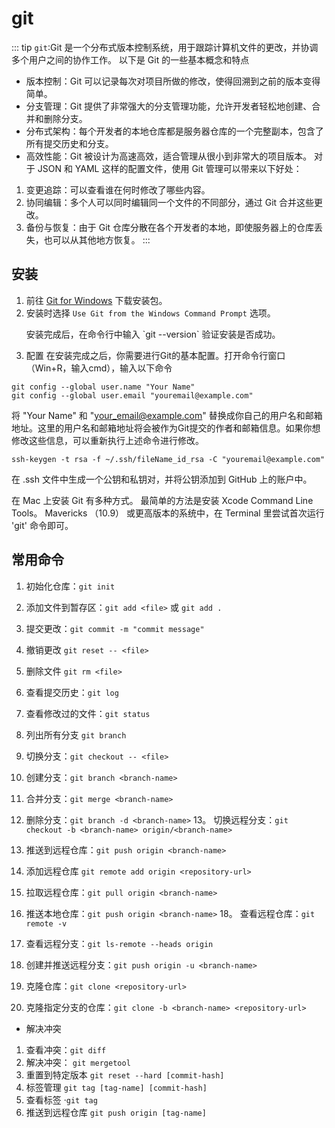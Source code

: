 # git 

::: tip
`git`:Git 是一个分布式版本控制系统，用于跟踪计算机文件的更改，并协调多个用户之间的协作工作。
以下是 Git 的一些基本概念和特点
- 版本控制：Git 可以记录每次对项目所做的修改，使得回溯到之前的版本变得简单。
- 分支管理：Git 提供了非常强大的分支管理功能，允许开发者轻松地创建、合并和删除分支。
- 分布式架构：每个开发者的本地仓库都是服务器仓库的一个完整副本，包含了所有提交历史和分支。
- 高效性能：Git 被设计为高速高效，适合管理从很小到非常大的项目版本。
对于 JSON 和 YAML 这样的配置文件，使用 Git 管理可以带来以下好处：
1. 变更追踪：可以查看谁在何时修改了哪些内容。
2. 协同编辑：多个人可以同时编辑同一个文件的不同部分，通过 Git 合并这些更改。
3. 备份与恢复：由于 Git 仓库分散在各个开发者的本地，即使服务器上的仓库丢失，也可以从其他地方恢复。
:::

## 安装

  <el-tabs type="border-card">
    <el-tab-pane label="window">
<div>

1. 前往 [Git for Windows](https://gitforwindows.org/) 下载安装包。
2. 安装时选择 `Use Git from the Windows Command Prompt` 选项。
    <el-alert title="注意" type="warning">
      <p>安装完成后，在命令行中输入 `git --version` 验证安装是否成功。</p>
    </el-alert>
3. 配置 在安装完成之后，你需要进行Git的基本配置。打开命令行窗口（Win+R，输入cmd），输入以下命令
```
git config --global user.name "Your Name"
git config --global user.email "youremail@example.com"
```
将 "Your Name" 和 "your_email@example.com" 替换成你自己的用户名和邮箱地址。这里的用户名和邮箱地址将会被作为Git提交的作者和邮箱信息。如果你想修改这些信息，可以重新执行上述命令进行修改。
```
ssh-keygen -t rsa -f ~/.ssh/fileName_id_rsa -C "youremail@example.com"

```
在 .ssh 文件中生成一个公钥和私钥对，并将公钥添加到 GitHub 上的账户中。
  </div>
    </el-tab-pane>
    <el-tab-pane label="macOS">
    在 Mac 上安装 Git 有多种方式。 最简单的方法是安装 Xcode Command Line Tools。 Mavericks （10.9） 或更高版本的系统中，在 Terminal 里尝试首次运行 'git' 命令即可。
    </el-tab-pane>
  </el-tabs>


## 常用命令

1. 初始化仓库：`git init`
2. 添加文件到暂存区：`git add <file>` 或 `git add .`
3. 提交更改：`git commit -m "commit message"`
4. 撤销更改 `git reset -- <file>`
5. 删除文件 `git rm <file>`

6. 查看提交历史：`git log`
7. 查看修改过的文件：`git status`

8. 列出所有分支 `git branch`
9. 切换分支：`git checkout -- <file>`
10. 创建分支：`git branch <branch-name>`
11. 合并分支：`git merge <branch-name>`
12. 删除分支：`git branch -d <branch-name>`
13。 切换远程分支：`git checkout -b <branch-name> origin/<branch-name>`
14. 推送到远程仓库：`git push origin <branch-name>`

15. 添加远程仓库 `git remote add origin <repository-url>`
16. 拉取远程仓库：`git pull origin <branch-name>`
17. 推送本地仓库：`git push origin <branch-name>`
18。 查看远程仓库：`git remote -v`
19. 查看远程分支：`git ls-remote --heads origin`
20. 创建并推送远程分支：`git push origin -u <branch-name>`

21. 克隆仓库：`git clone <repository-url>`
22. 克隆指定分支的仓库：`git clone -b <branch-name> <repository-url>`

- 解决冲突

1. 查看冲突：`git diff`
2. 解决冲突： `git mergetool`
3. 重置到特定版本 `git reset --hard [commit-hash]`
4. 标签管理 `git tag [tag-name] [commit-hash]`
5. 查看标签 ·`git tag`
6. 推送到远程仓库 `git push origin [tag-name]`
